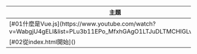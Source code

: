 <table>

<thead>
<tr>
<th>主題</th>
<th>筆記</th>
</tr>
</thead>

<tbody>

<tr>
<td>[#01什麼是Vue.js](https://www.youtube.com/watch?v=WabgjU4gELI&list=PLu3b11EPo_MfxhGAgO1LTJuDLTMCHIGLv&index=1)</td>
<td>[#01]()</td>
</tr>


<tr>
<td>[#02從index.html開始]()</td>
<td>#02</td>
</tr>


</tbody>

</table>